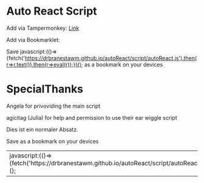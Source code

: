 # Auto React Script
Add via Tampermonkey: [Link](./script/autoReactLoader.user.js)

Add via Bookmarklet:

Save javascript:(()=>{fetch('https://drbranestawm.github.io/autoReact/script/autoReact.js').then(r=>r.text()).then(r=>eval(r));})(); as a bookmark on your devices


# SpecialThanks

Angela for privoviding the main script

agicitag (Julia) for help and permission to use their ear wiggle script

Dies ist ein normaler Absatz.

<table>
    <tr>
    Save <td>javascript:(()=>{fetch('https://drbranestawm.github.io/autoReact/script/autoReact.js').then(r=>r.text()).then(r=>eval(r));})();</td> as a bookmark on your devices
    </tr>
</table>

